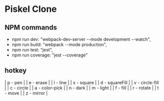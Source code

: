 # Piskel Clone

## NPM commands

- npm run dev: "webpack-dev-server --mode development --watch",
- npm run build: "webpack --mode production",
- npm run test: "jest",
- npm run coverage: "jest --coverage"

## hotkey

| p - pen |
| e - erase |
| l - line |
| s - square |
| d - squareFill |
| v - circle-fill |
| c - circle |
| a - color-pick |
| n - dark |
| m - light |
| f - fill |
| r - rotate |
| t - move |
| z - mirror |